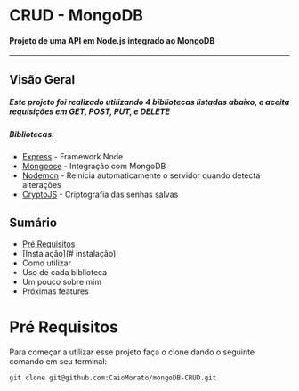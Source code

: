 # CRUD - MongoDB

#### Projeto de uma API em Node.js integrado ao MongoDB

---

## **Visão Geral**

##### Este projeto foi realizado utilizando 4 bibliotecas listadas abaixo, e aceita requisições em **GET**, **POST**, **PUT**, e **DELETE**

##### Bibliotecas:

* [Express](https://expressjs.com/) - Framework Node
* [Mongoose](https://mongoosejs.com/) - Integração com MongoDB
* [Nodemon](https://www.npmjs.com/package/nodemon) - Reinicia automaticamente o servidor quando detecta alterações
* [CryptoJS](https://cryptojs.gitbook.io/docs/) - Criptografia das senhas salvas

## **Sumário**

- [Pré Requisitos](#Pré-requisitos)
- [Instalação](# instalação)
- Como utilizar
- Uso de cada biblioteca
- Um pouco sobre mim
- Próximas features

# **Pré Requisitos**

Para começar a utilizar esse projeto faça o clone dando o seguinte comando em seu terminal:

`git clone git@github.com:CaioMorato/mongoDB-CRUD.git`

